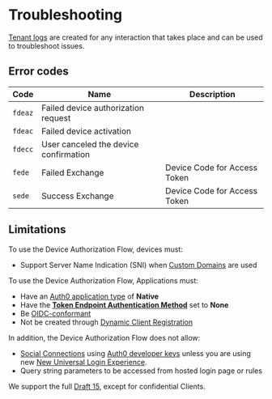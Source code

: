 # Troubleshooting

[Tenant logs](/logs#log-data-event-listing) are created for any interaction that takes place and can be used to troubleshoot issues.

## Error codes

| Code       | Name | Description |
|------------|------|-------------|
| `fdeaz`    | Failed device authorization request | |	
| `fdeac`    | Failed device activation | |	
| `fdecc`    | User canceled the device confirmation | |
| `fede`     | Failed Exchange | Device Code for Access Token |
| `sede`     | Success Exchange | Device Code for Access Token |

## Limitations

To use the Device Authorization Flow, devices must:

* Support Server Name Indication (SNI) when [Custom Domains](/custom-domains) are used

To use the Device Authorization Flow, Applications must:

* Have an [Auth0 application type](/applications/concepts/app-types-auth0) of **Native**
* Have the [**Token Endpoint Authentication Method**](/dashboard/reference/settings-application) set to **None**
* Be [OIDC-conformant](/dashboard/reference/settings-application#oauth)
* Not be created through [Dynamic Client Registration](/api-auth/dynamic-client-registration)

In addition, the Device Authorization Flow does not allow:
* [Social Connections](/connections) using [Auth0 developer keys](/connections/social/devkeys) unless you are using new [New Universal Login Experience](/universal-login/new).
* Query string parameters to be accessed from hosted login page or rules

We support the full [Draft 15](https://tools.ietf.org/html/draft-ietf-oauth-device-flow-15), except for confidential Clients.

